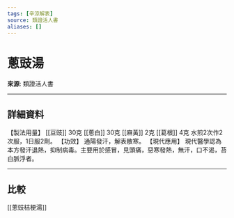 ```yaml
---
tags: [辛涼解表]
source: 類證活人書
aliases: []
---
```


# 蔥豉湯

**來源**: 類證活人書  

---

## 詳細資料
【製法用量】 [[豆豉]] 30克 [[蔥白]] 30克 [[麻黃]] 2克 [[葛根]] 4克
水煎2次作2次服，1日服2劑。
【功效】
通陽發汗，解表散寒。
【現代應用】
現代醫學認為本方發汗退熱，抑制病毒。主要用於感冒，見頭痛，惡寒發熱，無汗，口不渴，苔白脈浮者。

---

## 比較
[[蔥豉桔梗湯]]
